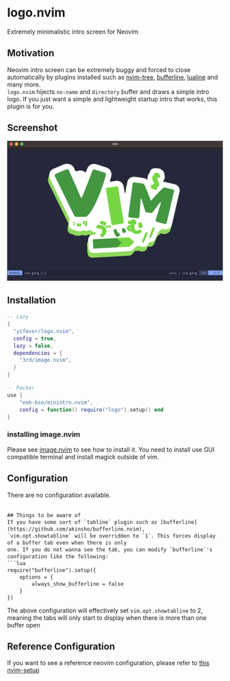 # logo.nvim
Extremely minimalistic intro screen for Neovim

## Motivation
Neovim intro screen can be extremely buggy and forced to close automatically by plugins installed such as 
[nvim-tree](https://github.com/nvim-tree/nvim-tree.lua), 
[bufferline](https://github.com/akinsho/bufferline.nvim), 
[lualine](https://github.com/nvim-lualine/lualine.nvim) and many more.  
`logo.nvim` hijects `no-name` and `directory` buffer and draws a simple intro logo.
If you just want a simple and lightweight startup intro that works, this plugin is for you.

## Screenshot
![logo-screenshot](screenshots/screenshot.jpeg)

## Installation
```lua
-- Lazy
{
  "yifever/logo.nvim",
  config = true,
  lazy = false,
  dependencies = {
    "3rd/image.nvim",
  }
}
```

```lua
-- Packer
use {
    "eoh-bse/minintro.nvim",
    config = function() require("logo").setup() end
}
```

### installing image.nvim
Please see [image.nvim](https://github.com/3rd/image.nvim/tree/master) to see how to install it. You need to install use GUI compatible terminal and install magick outside of vim.


## Configuration
There are no configuration available.

```

## Things to be aware of
If you have some sort of `tabline` plugin such as [bufferline](https://github.com/akinsho/bufferline.nvim),
`vim.opt.showtabline` will be overridden to `1`. This forces display of a buffer tab even when there is only
one. If you do not wanna see the tab, you can modify `bufferline`'s configuration like the following:
```lua
require("bufferline").setup({
    options = {
        always_show_bufferline = false
    }
})
```
The above configuration will effectively set `vim.opt.showtabline` to 2, meaning the tabs will only start to
display when there is more than one buffer open

## Reference Configuration
If you want to see a reference neovim configuration, please refer to [this
nvim-setup](https://github.com/eoh-bse/nvim-setup)
